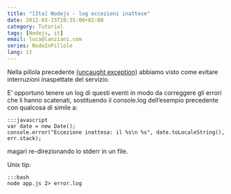 ```yaml
---
title: "[Ita] Nodejs - log eccezioni inattese"
date: 2012-03-15T20:35:00+02:00
category: Tutorial
tags: [Nodejs, it]
email: luca@lanziani.com
series: NodeInPillole
lang: it
---
```


Nella pillola precedente [(uncaught exception)]({filename}/posts/2012/03/nodejs_uncaughtExceptions.md) abbiamo visto come evitare interruzioni inaspettate del servizio.

<!--more-->

E’ opportuno tenere un log di questi eventi in modo da correggere gli errori che li hanno scatenati, sostituendo il console.log dell’esempio precedente con qualcosa di simile a:

	:::javascript
	var date = new Date();
	console.error("Eccezione inattesa: il %s\n %s", date.toLocaleString(), err.stack);

magari re-direzionando lo stderr in un file.

Unix tip:

	:::bash
	node app.js 2> error.log
